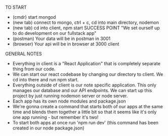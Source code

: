 TO START
- (cmdr) start mongod
- (new tab) connect to mongo, ctrl + c, cd into main directory, nodemon
- (new tab) cd into client, npm start
SUCCESS POINT "We set ourself up to do development on our fullstack app"
- (postman) Your data will be in postman in 3001
- (browser) Your api will be in browser at 3000 client 


GENERAL NOTES
- Everything in client is a "React Application" that is completely separate thing from our code.
- We can start our react codebase by changing our directory to client. We cd into there and run npm start.
- Everything outside of client is our note specific application. This only manages our database and our API endpoints. We can start up this project by just running nodemon server or node server.
- Each app has its own node modules and package.json
- We're gonna create a command that starts both of our apps at the same time and blends them together a little bit so that it seems like it's only one app running - but remember it's two!
- To start both apps at once run 'npm run dev' (this command has been created in our node package.json)

